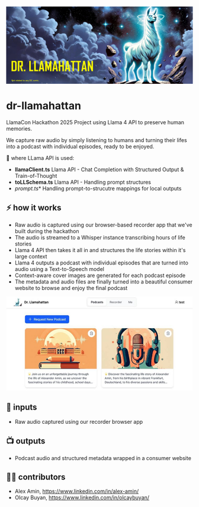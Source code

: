 ![dr-llamahattan header picture](assets/github-header.jpg)

# dr-llamahattan
LlamaCon Hackathon 2025 Project using Llama 4 API to preserve human memories.

We capture raw audio by simply listening to humans and turning their lifes into a podcast with individual episodes, ready to be enjoyed.

🦙 where LLama API is used:
- **llamaClient.ts** Llama API - Chat Completion with Structured Output & Train-of-Thought
- **toLLSchema.ts** Llama API - Handling prompt structures
- **prompt*.ts** Handling prompt-to-strucutre mappings for local outputs

## ⚡ how it works
- Raw audio is captured using our browser-based recorder app that we've built during the hackathon
- The audio is streamed to a Whisper instance transcribing hours of life stories
- Llama 4 API then takes it all in and structures the life stories within it's large context
- Llama 4 outputs a podcast with individual episodes that are turned into audio using a Text-to-Speech model 
- Context-aware cover images are generated for each podcast episode
- The metadata and audio files are finally turned into a beautiful consumer website to browse and enjoy the final podcast

![dr-llamahattan app screenshot](assets/screenshot.jpg)

## 📄 inputs
- Raw audio captured using our recorder browser app

## 📺 outputs
- Podcast audio and structured metadata wrapped in a consumer website

## 🧑‍💻 contributors
- Alex Amin, https://www.linkedin.com/in/alex-amin/
- Olcay Buyan, https://www.linkedin.com/in/olcaybuyan/